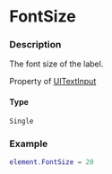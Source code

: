 # FontSize

### Description

The font size of the label.

Property of [UITextInput](/classes/UITextInput/)

#### Type

`Single`

### Example

```lua
element.FontSize = 20
```
